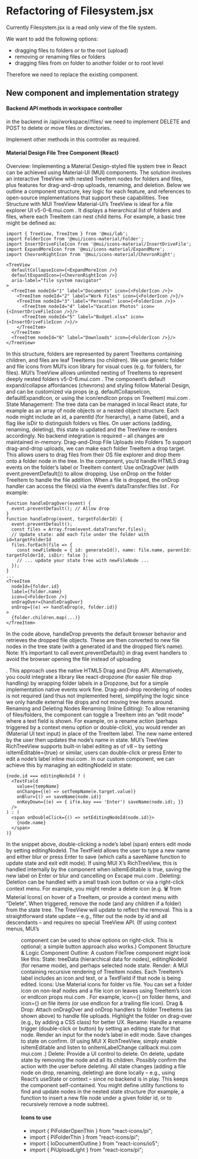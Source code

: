 # Refactoring of Filesystem.jsx
Currently Filesystem.jsx is a read only view of the file system.

We want to add the following options:
* dragging files to folders or to the root (upload)
* removing or renaming files or folders
* dragging files from on folder to another folder or to root level

Therefore we need to replace the existing component.

## New component and implementation strategy

#### Backend API methods in workspace controller
in the backend in /api/workspace/<project>/files/<path> we need to implement DELETE and POST to delete or move files or directories.

Implement other methods in this controller as required.

#### Material Design File Tree Component (React)

Overview: Implementing a Material Design-styled file system tree in React can be achieved using Material-UI (MUI) components. The solution involves an interactive TreeView with nested TreeItem nodes for folders and files, plus features for drag-and-drop uploads, renaming, and deletion. Below we outline a component structure, key logic for each feature, and references to open-source implementations that support these capabilities.
Tree Structure with MUI TreeView
Material-UI’s TreeView is ideal for a file explorer UI
v5-0-6.mui.com
. It displays a hierarchical list of folders and files, where each TreeItem can nest child items. For example, a basic tree might be defined as:
```
import { TreeView, TreeItem } from '@mui/lab';
import FolderIcon from '@mui/icons-material/Folder';
import InsertDriveFileIcon from '@mui/icons-material/InsertDriveFile';
import ExpandMoreIcon from '@mui/icons-material/ExpandMore';
import ChevronRightIcon from '@mui/icons-material/ChevronRight';

<TreeView
  defaultCollapseIcon={<ExpandMoreIcon />}
  defaultExpandIcon={<ChevronRightIcon />}
  aria-label="file system navigator"
>
  <TreeItem nodeId="1" label="Documents" icon={<FolderIcon />}>
    <TreeItem nodeId="2" label="Work Files" icon={<FolderIcon />}/>
    <TreeItem nodeId="3" label="Personal" icon={<FolderIcon />}>
      <TreeItem nodeId="4" label="Vacation Photos" icon={<InsertDriveFileIcon />}/>
      <TreeItem nodeId="5" label="Budget.xlsx" icon={<InsertDriveFileIcon />}/>
    </TreeItem>
  </TreeItem>
  <TreeItem nodeId="6" label="Downloads" icon={<FolderIcon />}/>
</TreeView>
```

In this structure, folders are represented by parent TreeItems containing children, and files are leaf TreeItems (no children). We use generic folder and file icons from MUI’s icon library for visual cues (e.g. <FolderIcon /> for folders, <InsertDriveFileIcon /> for files). MUI’s TreeView allows unlimited nesting of TreeItems to represent deeply nested folders
v5-0-6.mui.com
. The component’s default expand/collapse affordances (chevrons) and styling follow Material Design, and can be customized via props (e.g. defaultCollapseIcon, defaultExpandIcon, or using the icon/endIcon props on TreeItem)
mui.com
. State Management: The tree data can be managed in local React state, for example as an array of node objects or a nested object structure. Each node might include an id, a parentId (for hierarchy), a name (label), and a flag like isDir to distinguish folders vs files. On user actions (adding, renaming, deleting), this state is updated and the TreeView re-renders accordingly. No backend integration is required – all changes are maintained in-memory.
Drag-and-Drop File Uploads into Folders
To support drag-and-drop uploads, we can make each folder TreeItem a drop target. This allows users to drag files from their OS file explorer and drop them onto a folder node in the tree. In the component, you’d handle HTML5 drag events on the folder’s label or TreeItem content:
Use onDragOver (with event.preventDefault()) to allow dropping.
Use onDrop on the folder TreeItem to handle the file addition.
When a file is dropped, the onDrop handler can access the file(s) via the event’s dataTransfer.files list
. For example:
```
function handleDragOver(event) {
  event.preventDefault(); // Allow drop
}
function handleDrop(event, targetFolderId) {
  event.preventDefault();
  const files = Array.from(event.dataTransfer.files);
  // Update state: add each file under the folder with id=targetFolderId
  files.forEach(file => {
    const newFileNode = { id: generateId(), name: file.name, parentId: targetFolderId, isDir: false };
    // ... update your state tree with newFileNode ...
  });
}
...
<TreeItem 
  nodeId={folder.id} 
  label={folder.name} 
  icon={<FolderIcon />}
  onDragOver={handleDragOver}
  onDrop={(e) => handleDrop(e, folder.id)}
>
  {folder.children.map(...)} 
</TreeItem>
```
In the code above, handleDrop prevents the default browser behavior and retrieves the dropped file objects. These are then converted to new file nodes in the tree state (with a generated id and the dropped file’s name). Note: It’s important to call event.preventDefault() in drag event handlers to avoid the browser opening the file instead of uploading

. This approach uses the native HTML5 Drag and Drop API. Alternatively, you could integrate a library like react-dropzone (for easier file drop handling) by wrapping folder labels in a Dropzone, but for a simple implementation native events work fine. Drag-and-drop reordering of nodes is not required (and thus not implemented here), simplifying the logic since we only handle external file drops and not moving tree items around.
Renaming and Deleting Nodes
Renaming (Inline Editing): To allow renaming of files/folders, the component can toggle a TreeItem into an “edit mode” where a text field is shown. For example, on a rename action (perhaps triggered by a context menu option or double-click), you would render an <TextField> (Material UI text input) in place of the TreeItem label. The new name entered by the user then updates the node’s name in state. MUI’s TreeView RichTreeView supports built-in label editing as of v8 – by setting isItemEditable={true} or similar, users can double-click or press Enter to edit a node’s label inline
mui.com
. In our custom component, we can achieve this by managing an editingNodeId in state:
```
{node.id === editingNodeId ? (
  <TextField 
    value={tempName} 
    onChange={(e) => setTempName(e.target.value)} 
    onBlur={() => saveName(node.id)} 
    onKeyDown={(e) => { if(e.key === 'Enter') saveName(node.id); }} 
  />
) : (
  <span onDoubleClick={() => setEditingNodeId(node.id)}>
    {node.name}
  </span>
)}
```
In the snippet above, double-clicking a node’s label (span) enters edit mode by setting editingNodeId. The TextField allows the user to type a new name and either blur or press Enter to save (which calls a saveName function to update state and exit edit mode). If using MUI X’s RichTreeView, this is handled internally by the component when isItemEditable is true, saving the new label on Enter or blur and cancelling on Escape
mui.com
. Deleting: Deletion can be handled with a small trash icon button or via a right-click context menu. For example, you might render a delete icon (e.g. 🗑 from Material Icons) on hover of a TreeItem, or provide a context menu with “Delete”. When triggered, remove the node (and any children if a folder) from the state tree. The TreeView will update to reflect the removal. This is a straightforward state update – e.g., filter out the node by id and all descendants – and requires no special TreeView API. (If using context menus, MUI’s <Menu> component can be used to show options on right-click. This is optional; a simple button approach also works.)
Component Structure & Logic
Component Outline: A custom FileTree component might look like this:
State: treeData (hierarchical data for nodes), editingNodeId (for rename mode), and perhaps selected node state.
Render: A MUI <TreeView> containing recursive rendering of TreeItem nodes. Each TreeItem’s label includes an icon and text, or a TextField if that node is being edited.
Icons: Use Material icons for folder vs file. You can set a folder icon on non-leaf nodes and a file icon on leaves using TreeItem’s icon or endIcon props
mui.com
. For example, icon={<FolderIcon />} on folder items, and icon={<InsertDriveFileIcon />} on file items (or use endIcon for a trailing file icon).
Drag & Drop: Attach onDragOver and onDrop handlers to folder TreeItems (as shown above) to handle file uploads. Highlight the folder on drag-over (e.g., by adding a CSS class) for better UX.
Rename: Handle a rename trigger (double-click or button) by setting an editing state for that node. Render an input for the node’s label in edit mode. Save changes to state on confirm. (If using MUI X RichTreeView, simply enable isItemEditable and listen to onItemLabelChange callback
mui.com
mui.com
.)
Delete: Provide a UI control to delete. On delete, update state by removing the node and all its children. Possibly confirm the action with the user before deleting.
All state changes (adding a file node on drop, renaming, deleting) are done locally – e.g., using React’s useState or context – since no backend is in play. This keeps the component self-contained. You might define utility functions to find and update nodes in the nested state structure (for example, a function to insert a new file node under a given folder id, or to recursively remove a node subtree).

#### Icons to use
* import { PiFolderOpenThin } from "react-icons/pi";
* import { PiFolderThin } from "react-icons/pi";
* import { IoDocumentOutline } from "react-icons/io5";
* import { PiUploadLight } from "react-icons/pi";
